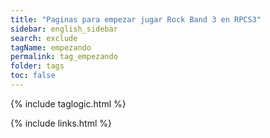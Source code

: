 ```yaml
---
title: "Paginas para empezar jugar Rock Band 3 en RPCS3"
sidebar: english_sidebar
search: exclude
tagName: empezando
permalink: tag_empezando
folder: tags
toc: false
---
```

{% include taglogic.html %}

{% include links.html %}
